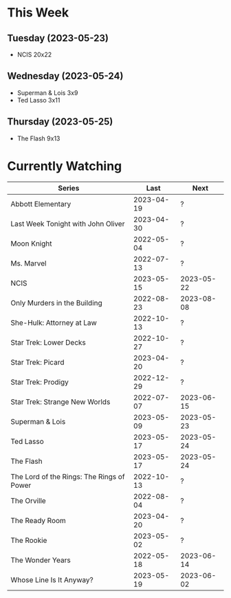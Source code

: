 # This Week

## Tuesday (2023-05-23)
- NCIS 20x22

## Wednesday (2023-05-24)
- Superman & Lois 3x9
- Ted Lasso 3x11

## Thursday (2023-05-25)
- The Flash 9x13

# Currently Watching

| Series | Last | Next |
| --- | --- | --- |
| Abbott Elementary | 2023-04-19 | ? |
| Last Week Tonight with John Oliver | 2023-04-30 | ? |
| Moon Knight | 2022-05-04 | ? |
| Ms. Marvel | 2022-07-13 | ? |
| NCIS | 2023-05-15 | 2023-05-22 |
| Only Murders in the Building | 2022-08-23 | 2023-08-08 |
| She-Hulk: Attorney at Law | 2022-10-13 | ? |
| Star Trek: Lower Decks | 2022-10-27 | ? |
| Star Trek: Picard | 2023-04-20 | ? |
| Star Trek: Prodigy | 2022-12-29 | ? |
| Star Trek: Strange New Worlds | 2022-07-07 | 2023-06-15 |
| Superman & Lois | 2023-05-09 | 2023-05-23 |
| Ted Lasso | 2023-05-17 | 2023-05-24 |
| The Flash | 2023-05-17 | 2023-05-24 |
| The Lord of the Rings: The Rings of Power | 2022-10-13 | ? |
| The Orville | 2022-08-04 | ? |
| The Ready Room | 2023-04-20 | ? |
| The Rookie | 2023-05-02 | ? |
| The Wonder Years | 2022-05-18 | 2023-06-14 |
| Whose Line Is It Anyway? | 2023-05-19 | 2023-06-02 |

